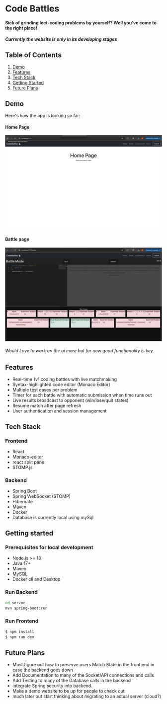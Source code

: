 # Code Battles 

#### Sick of grinding leet-coding problems by yourself? Well you've come to the right place! 

##### Currently the website is only in its developing stages 

## Table of Contents 
1. [Demo](#demo)
2. [Features](#features)
3. [Tech Stack](#tech-stack)
4. [Getting Started](#getting-started)
5. [Future Plans](#future)

## Demo 
Here's how the app is looking so far: 

#### Home Page
![Home Page](screenshots/home.png)

#### Battle page
![Battle Page](screenshots/battle.png)

###### Would Love to work on the ui more but for now good functionality is key

## Features
- Real-time 1v1 coding battles with live matchmaking
- Syntax-highlighted code editor (Monaco Editor)
- Multiple test cases per problem
- Timer for each battle with automatic submission when time runs out
- Live results broadcast to opponent (win/lose/quit states)
- Resume match after page refresh
- User authentication and session management

## Tech Stack 
### Frontend
- React
- Monaco-editor
- react split pane
- STOMP.js

### Backend 
- Spring Boot
- Spring WebSocket (STOMP)
- Hibernate
- Maven
- Docker
- Database is currently local using mySql 

## Getting started
### Prerequisites for local development
- Node.js >= 18
- Java 17+
- Maven 
- MySQL 
- Docker cli and Desktop

### Run Backend 
```bash
cd server
mvn spring-boot:run 
```

### Run Frontend 
```bash
$ npm install
$ npm run dev
```
## Future Plans 
- Must figure out how to preserve users Match State in the front end in case the backend goes down
- Add Documentation to many of the Socket/API connections and calls
- Add Testing to many of the Database calls in the backend 
- integrate Spring security into backend. 
- Make a demo website to be up for people to check out 
- much later but start thinking about migrating to an actual server (cloud?)